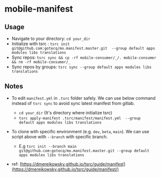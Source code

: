 # mobile-manifest

## Usage

- Navigate to your directory: `cd your_dir`
- Initialize with tsrc : `tsrc init git@github.com:gotecq/mo.manifest.master.git  --group default apps modules libs translations`
- Sync repos: `tsrc sync && cp -rf mobile-consumer/_/. mobile-consumer && rm -rf mobile-consumer/_`
- Sync repos by groups: `tsrc sync --group default apps modules libs translations`


## Notes

- To edit `manifest.yml` in `.tsrc` folder safely. We can use below command instead of `tsrc sync` to avoid sync latest manifest from gitlab.

  - `cd your_dir` (It's directory where initialize tsrc)
  - `tsrc apply-manifest .tsrc/manifest/manifest.yml  --group default apps modules libs translations`

- To clone with specific environment (e.g. `dev`, `beta`, `main`). We can use script above with `--branch` with specific branch.
  - E.g `tsrc init --branch main git@github.com:gotecq/mo.manifest.master.git --group default apps modules libs translations`

- ref: [https://dmerejkowsky.github.io/tsrc/guide/manifest](https://dmerejkowsky.github.io/tsrc/guide/manifest/)
